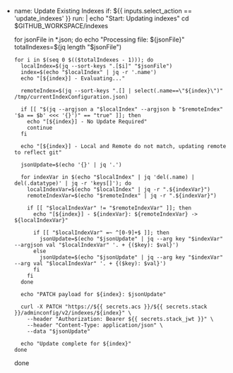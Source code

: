 - name: Update Existing Indexes
  if: ${{ inputs.select_action == 'update_indexes' }}
  run: |
    echo "Start: Updating indexes"
    cd $GITHUB_WORKSPACE/indexes

    for jsonFile in *.json; do
      echo "Processing file: ${jsonFile}"
      totalIndexes=$(jq length "$jsonFile")
      
      for i in $(seq 0 $(($totalIndexes - 1))); do
        localIndex=$(jq --sort-keys ".[$i]" "$jsonFile")
        index=$(echo "$localIndex" | jq -r '.name')
        echo "[${index}] - Evaluating..."

        remoteIndex=$(jq --sort-keys ".[] | select(.name==\"${index}\")" /tmp/currentIndexConfiguration.json)

        if [[ "$(jq --argjson a "$localIndex" --argjson b "$remoteIndex" '$a == $b' <<< '{}')" == "true" ]]; then
          echo "[${index}] - No Update Required"
          continue
        fi

        echo "[${index}] - Local and Remote do not match, updating remote to reflect git"

        jsonUpdate=$(echo '{}' | jq '.')

        for indexVar in $(echo "$localIndex" | jq 'del(.name) | del(.datatype)' | jq -r 'keys[]'); do
          localIndexVar=$(echo "$localIndex" | jq -r ".${indexVar}")
          remoteIndexVar=$(echo "$remoteIndex" | jq -r ".${indexVar}")

          if [[ "$localIndexVar" != "$remoteIndexVar" ]]; then
            echo "[${index}] - ${indexVar}: ${remoteIndexVar} -> ${localIndexVar}"

            if [[ "$localIndexVar" =~ ^[0-9]+$ ]]; then
              jsonUpdate=$(echo "$jsonUpdate" | jq --arg key "$indexVar" --argjson val "$localIndexVar" '. + {($key): $val}')
            else
              jsonUpdate=$(echo "$jsonUpdate" | jq --arg key "$indexVar" --arg val "$localIndexVar" '. + {($key): $val}')
            fi
          fi
        done

        echo "PATCH payload for ${index}: $jsonUpdate"

        curl -X PATCH "https://${{ secrets.acs }}/${{ secrets.stack }}/adminconfig/v2/indexes/${index}" \
          --header "Authorization: Bearer ${{ secrets.stack_jwt }}" \
          --header "Content-Type: application/json" \
          --data "$jsonUpdate"

        echo "Update complete for ${index}"
      done
    done